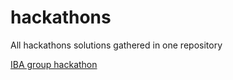 # hackathons
All hackathons solutions gathered in one repository

<a href="https://github.com/Daply/hackathons/blob/master/iba-hackathon/README.md">IBA group hackathon</a>
